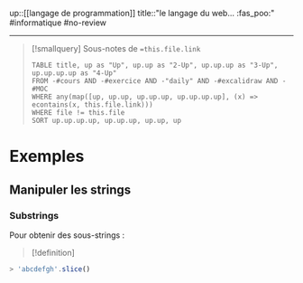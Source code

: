 up::[[langage de programmation]]
title::"le langage du web... :fas_poo:"
#informatique #no-review 

----

> [!smallquery] Sous-notes de `=this.file.link`
> ```dataview
> TABLE title, up as "Up", up.up as "2-Up", up.up.up as "3-Up", up.up.up.up as "4-Up"
> FROM -#cours AND -#exercice AND -"daily" AND -#excalidraw AND -#MOC
> WHERE any(map([up, up.up, up.up.up, up.up.up.up], (x) => econtains(x, this.file.link)))
> WHERE file != this.file
> SORT up.up.up.up, up.up.up, up.up, up
> ```

# Exemples

## Manipuler les strings

### Substrings
Pour obtenir des sous-strings :

> [!definition]
> 


```javascript
> 'abcdefgh'.slice()
```
